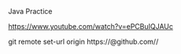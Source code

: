 Java Practice


https://www.youtube.com/watch?v=ePCBuIQJAUc


git remote set-url origin https://<token>@github.com/<user name>/<repo>
